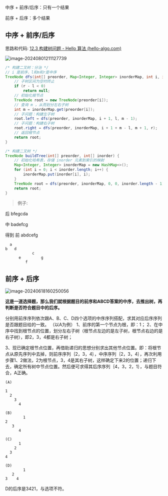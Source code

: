 中序 + 前序/后序：只有一个结果

前序 + 后序：多个结果

## 中序 + 前序/后序

思路和代码: [12.3  构建树问题 - Hello 算法 (hello-algo.com)](https://www.hello-algo.com/chapter_divide_and_conquer/build_binary_tree_problem/#3)

![image-20240801211127739](https://cdn.jsdelivr.net/gh/sword4869/pic1@main/images/202408012111805.png)

```java
/* 构建二叉树：分治 */
// i 是前序，l和m和r是中序
TreeNode dfs(int[] preorder, Map<Integer, Integer> inorderMap, int i, int l, int r) {
    // 子树区间为空时终止
    if (r - l < 0)
        return null;
    // 初始化根节点
    TreeNode root = new TreeNode(preorder[i]);
    // 查询 m ，从而划分左右子树
    int m = inorderMap.get(preorder[i]);
    // 子问题：构建左子树
    root.left = dfs(preorder, inorderMap, i + 1, l, m - 1);
    // 子问题：构建右子树
    root.right = dfs(preorder, inorderMap, i + 1 + m - l, m + 1, r);
    // 返回根节点
    return root;
}

/* 构建二叉树 */
TreeNode buildTree(int[] preorder, int[] inorder) {
    // 初始化哈希表，存储 inorder 元素到索引的映射
    Map<Integer, Integer> inorderMap = new HashMap<>();
    for (int i = 0; i < inorder.length; i++) {
        inorderMap.put(inorder[i], i);
    }
    TreeNode root = dfs(preorder, inorderMap, 0, 0, inorder.length - 1);
    return root;
}
```



> 例子: 

后 bfegcda

中 badefcg

得到 前 abdcefg

```
  a
b   d
			c
	  e			g
	     f
```
## 前序 + 后序

![image-20240618160250056](https://cdn.jsdelivr.net/gh/sword4869/pic1@main/images/202406181602105.png)

**这是一道选择题，那么我们就根据题目的前序和ABCD答案的中序，去推出树，再判断是否符合题目中的后序。**

分别用前序序列依次跟A、B、C、D四个选项的中序序列搭配，求其对应后序序列是否跟题目给的一致。
（以A为例）
1、前序的第一个节点为根，即：1；
2、在中序中找到根节点的位置，划分左右子树（根节点左边的是左子树，根节点右边的是右子树），即2，3，4都是右子树；

3、现已确定根节点位置，再借助递归的思想分别求出其他节点位置。即：将根节点从原先序列中去掉，则前序序列｛2，3，4｝，中序序列｛2，3，4｝，再次利用步骤1、2做法，2为根节点，3，4是其右子树，这样确定下来2的位置；递归下去，确定所有树中节点位置。然后便可求得其后序序列｛4，3，2，1｝，与题目符合，A正确。

```
(A)

1
  2 
    3  
      4
      
(B)
		1
2
   3
      4

(C)
      1
    2
  3
4

(D)
		1
   2
3    4
```

D的后序是3421，与选项不符。
